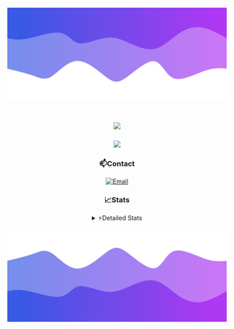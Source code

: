 ![Header](./header.png)
<div align="center">

<h1 align="center">
  <a href="https://git.io/typing-svg">
    <img src="https://readme-typing-svg.herokuapp.com/?lines=Hello,+There!+👋;This+is+chicho.;CEO+on+Hely+Development....;&center=true&size=25">
  </a>
</h1>
  
<p align="center">
  <img src="https://lanyard.cnrad.dev/api/852683595378196480" />
</p>

### 📫Contact
  [![Email](https://img.shields.io/badge/Email-gastondalla@gmail.com-04619f?style=for-the-badge&logo=gmail&logoColor=white)](mailto:gastondalla@gmail.com)
</br>  
### 📈Stats
<details>
    <summary> ⚡Detailed Stats</summary>
    <br/>

<!--START_SECTION:waka-->
![Code Time](http://img.shields.io/badge/Code%20Time-226%20hrs%2023%20mins-blue)

![Profile Views](http://img.shields.io/badge/Profile%20Views-2-blue)

**🐱 My GitHub Data** 

> 📦 39.6 kB Used in GitHub's Storage 
 > 
> 🏆 15 Contributions in the Year 2023
 > 
> 🚫 Not Opted to Hire
 > 
> 📜 7 Public Repositories 
 > 
> 🔑 9 Private Repositories 
 > 
**I'm a Night 🦉** 

```text
🌞 Morning                13 commits          ██░░░░░░░░░░░░░░░░░░░░░░░   06.53 % 
🌆 Daytime                25 commits          ███░░░░░░░░░░░░░░░░░░░░░░   12.56 % 
🌃 Evening                100 commits         █████████████░░░░░░░░░░░░   50.25 % 
🌙 Night                  61 commits          ████████░░░░░░░░░░░░░░░░░   30.65 % 
```
📅 **I'm Most Productive on Wednesday** 

```text
Monday                   12 commits          ██░░░░░░░░░░░░░░░░░░░░░░░   06.03 % 
Tuesday                  36 commits          █████░░░░░░░░░░░░░░░░░░░░   18.09 % 
Wednesday                42 commits          █████░░░░░░░░░░░░░░░░░░░░   21.11 % 
Thursday                 22 commits          ███░░░░░░░░░░░░░░░░░░░░░░   11.06 % 
Friday                   29 commits          ████░░░░░░░░░░░░░░░░░░░░░   14.57 % 
Saturday                 23 commits          ███░░░░░░░░░░░░░░░░░░░░░░   11.56 % 
Sunday                   35 commits          ████░░░░░░░░░░░░░░░░░░░░░   17.59 % 
```


📊 **This Week I Spent My Time On** 

```text
🕑︎ Time Zone: America/Argentina/Buenos_Aires

💬 Programming Languages: 
HTML                     9 hrs 20 mins       ███████████████░░░░░░░░░░   59.27 % 
Python                   6 hrs 2 mins        ██████████░░░░░░░░░░░░░░░   38.34 % 
SCSS                     11 mins             ░░░░░░░░░░░░░░░░░░░░░░░░░   01.19 % 
CSS                      10 mins             ░░░░░░░░░░░░░░░░░░░░░░░░░   01.11 % 
Bash                     0 secs              ░░░░░░░░░░░░░░░░░░░░░░░░░   00.07 % 

🔥 Editors: 
VS Code                  15 hrs 45 mins      █████████████████████████   100.00 % 

🐱‍💻 Projects: 
Unknown Project          9 hrs 31 mins       ███████████████░░░░░░░░░░   60.44 % 
Coder                    4 hrs 9 mins        ███████░░░░░░░░░░░░░░░░░░   26.39 % 
ocean-backend            1 hr 36 mins        ███░░░░░░░░░░░░░░░░░░░░░░   10.16 % 
pagina-1                 28 mins             █░░░░░░░░░░░░░░░░░░░░░░░░   03.01 % 

💻 Operating System: 
Windows                  15 hrs 45 mins      █████████████████████████   100.00 % 
```

**I Mostly Code in JavaScript** 

```text
JavaScript               8 repos             █████████░░░░░░░░░░░░░░░░   36.36 % 
CSS                      3 repos             ███░░░░░░░░░░░░░░░░░░░░░░   13.64 % 
HTML                     2 repos             ██░░░░░░░░░░░░░░░░░░░░░░░   09.09 % 
C#                       2 repos             ██░░░░░░░░░░░░░░░░░░░░░░░   09.09 % 
Batchfile                1 repo              █░░░░░░░░░░░░░░░░░░░░░░░░   04.55 % 
```




 Last Updated on 17/07/2023 04:16:33 UTC
<!--END_SECTION:waka-->
</details>

![Footer](./footer.png)
